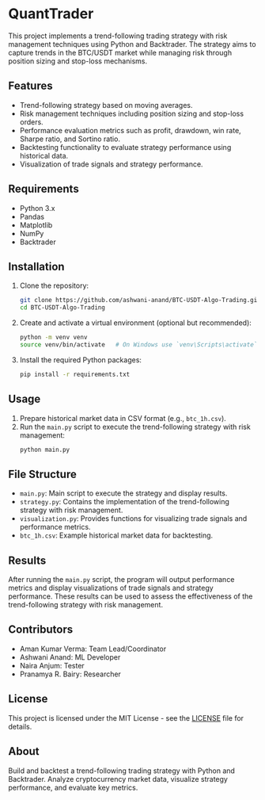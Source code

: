 # QuantTrader

This project implements a trend-following trading strategy with risk management techniques using Python and Backtrader. The strategy aims to capture trends in the BTC/USDT market while managing risk through position sizing and stop-loss mechanisms.

## Features

- Trend-following strategy based on moving averages.
- Risk management techniques including position sizing and stop-loss orders.
- Performance evaluation metrics such as profit, drawdown, win rate, Sharpe ratio, and Sortino ratio.
- Backtesting functionality to evaluate strategy performance using historical data.
- Visualization of trade signals and strategy performance.

## Requirements

- Python 3.x
- Pandas
- Matplotlib
- NumPy
- Backtrader

## Installation

1. Clone the repository:
    ```bash
    git clone https://github.com/ashwani-anand/BTC-USDT-Algo-Trading.git
    cd BTC-USDT-Algo-Trading
    ```

2. Create and activate a virtual environment (optional but recommended):
    ```bash
    python -m venv venv
    source venv/bin/activate   # On Windows use `venv\Scripts\activate`
    ```

3. Install the required Python packages:
    ```bash
    pip install -r requirements.txt
    ```

## Usage

1. Prepare historical market data in CSV format (e.g., `btc_1h.csv`).
2. Run the `main.py` script to execute the trend-following strategy with risk management:
    ```bash
    python main.py
    ```

## File Structure

- `main.py`: Main script to execute the strategy and display results.
- `strategy.py`: Contains the implementation of the trend-following strategy with risk management.
- `visualization.py`: Provides functions for visualizing trade signals and performance metrics.
- `btc_1h.csv`: Example historical market data for backtesting.

## Results

After running the `main.py` script, the program will output performance metrics and display visualizations of trade signals and strategy performance. These results can be used to assess the effectiveness of the trend-following strategy with risk management.

## Contributors

- Aman Kumar Verma: Team Lead/Coordinator
- Ashwani Anand: ML Developer
- Naira Anjum: Tester
- Pranamya R. Bairy: Researcher

## License

This project is licensed under the MIT License - see the [LICENSE](LICENSE) file for details.

## About

Build and backtest a trend-following trading strategy with Python and Backtrader. Analyze cryptocurrency market data, visualize strategy performance, and evaluate key metrics.
